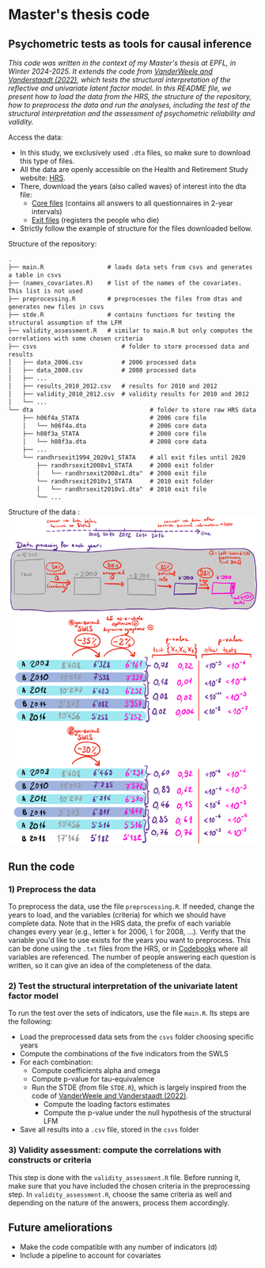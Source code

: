 # Master's thesis code
## Psychometric tests as tools for causal inference
_This code was written in the context of my Master's thesis at EPFL, in Winter 2024-2025. It extends the code from [VanderWeele and Vanderstaadt (2022)](https://github.com/svsteela/StructuralRejection/tree/main), which tests the structural interpretation of the reflective and univariate latent factor model. In this README file, we present how to load the data from the HRS, the structure of the repository, how to preprocess the data and run the analyses, including the test of the structural interpretation and the assessment of psychometric reliability and validity._

Access the data:
- In this study, we exclusively used `.dta` files, so make sure to download this type of files.
- All the data are openly accessible on the Health and Retirement Study website: [HRS](https://hrsdata.isr.umich.edu/).
- There, download the years (also called waves) of interest into the dta file:
    - [Core files](https://hrsdata.isr.umich.edu/data-products/public-survey-data) (contains all answers to all questionnaires in 2-year intervals)
    - [Exit files](https://hrsdata.isr.umich.edu/data-products/rand-hrs-exitpost-exit-interview-and-finder-files-2020) (registers the people who die)
- Strictly follow the example of structure for the files downloaded bellow.

Structure of the repository:

    .
    ├── main.R                  # loads data sets from csvs and generates a table in csvs
    ├── (names_covariates.R)    # list of the names of the covariates. This list is not used
    ├── preprocessing.R         # preprocesses the files from dtas and generates new files in csvs
    ├── stde.R                  # contains functions for testing the structural assumption of the LFM
    ├── validity_assessment.R   # similar to main.R but only computes the correlations with some chosen criteria
    ├── csvs                        # folder to store processed data and results
    │   ├── data_2006.csv           # 2006 processed data
    │   ├── data_2008.csv           # 2008 processed data
    │   ├── ...               
    │   ├── results_2010_2012.csv   # results for 2010 and 2012
    │   ├── validity_2010_2012.csv  # validity results for 2010 and 2012
    │   └── ...
    └── dta                                 # folder to store raw HRS data 
        ├── h06f4a_STATA                    # 2006 core file
        │   └── h06f4a.dta                  # 2006 core data
        ├── h08f3a_STATA                    # 2008 core file
        │   └── h08f3a.dta                  # 2008 core data
        ├── ...
        └── randhrsexit1994_2020v1_STATA    # all exit files until 2020
            ├── randhrsexit2008v1_STATA     # 2008 exit folder
            │   └── randhrsexit2008v1.dta"  # 2008 exit file
            └── randhrsexit2010v1_STATA     # 2010 exit folder
            │   └── randhrsexit2010v1.dta"  # 2010 exit file
            └── ...               

Structure of the data :
![image](data-struct.png)

## Run the code
### 1) Preprocess the data
To preprocess the data, use the file `preprocessing.R`. 
If needed, change the years to load, and the variables (criteria) for which we should have complete data.
Note that in the HRS data, the prefix of each variable changes every year (e.g., letter `k` for 2006, `l` for 2008, ...).
Verify that the variable you'd like to use exists for the years you want to preprocess. This can be done using the `.txt` files from the HRS, or in [Codebooks](https://hrs.isr.umich.edu/documentation/codebooks) where all variables are referenced. The number of people answering each question is written, so it can give an idea of the completeness of the data.

### 2) Test the structural interpretation of the univariate latent factor model
To run the test over the sets of indicators, use the file `main.R`. Its steps are the following:
- Load the preprocessed data sets from the `csvs` folder choosing specific years
- Compute the combinations of the five indicators from the SWLS
- For each combination:
    - Compute coefficients alpha and omega
    - Compute p-value for tau-equivalence
    - Run the STDE (from file `STDE.R`), which is largely inspired from the code of [VanderWeele and Vanderstaadt (2022)](https://github.com/svsteela/StructuralRejection/tree/main).
        - Compute the loading factors estimates
        - Compute the p-value under the null hypothesis of the structural LFM
- Save all results into a `.csv` file, stored in the `csvs` folder

### 3) Validity assessment: compute the correlations with constructs or criteria
This step is done with the `validity_assessment.R` file.
Before running it, make sure that you have included the chosen criteria in the preprocessing step.
In `validity_assessment.R`, choose the same criteria as well and depending on the nature of the answers, process them accordingly.

## Future ameliorations
- Make the code compatible with any number of indicators (d)
- Include a pipeline to account for covariates
